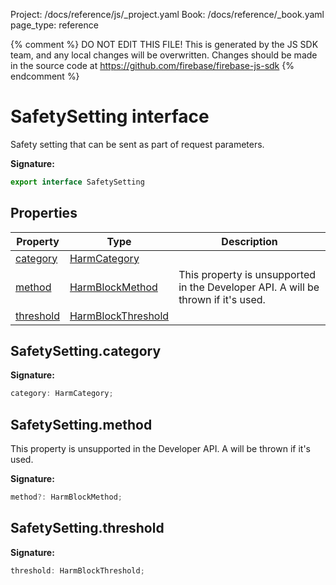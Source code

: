 Project: /docs/reference/js/_project.yaml
Book: /docs/reference/_book.yaml
page_type: reference

{% comment %}
DO NOT EDIT THIS FILE!
This is generated by the JS SDK team, and any local changes will be
overwritten. Changes should be made in the source code at
https://github.com/firebase/firebase-js-sdk
{% endcomment %}

# SafetySetting interface
Safety setting that can be sent as part of request parameters.

<b>Signature:</b>

```typescript
export interface SafetySetting 
```

## Properties

|  Property | Type | Description |
|  --- | --- | --- |
|  [category](./vertexai.safetysetting.md#safetysettingcategory) | [HarmCategory](./vertexai.md#harmcategory) |  |
|  [method](./vertexai.safetysetting.md#safetysettingmethod) | [HarmBlockMethod](./vertexai.md#harmblockmethod) | This property is unsupported in the Developer API. A  will be thrown if it's used. |
|  [threshold](./vertexai.safetysetting.md#safetysettingthreshold) | [HarmBlockThreshold](./vertexai.md#harmblockthreshold) |  |

## SafetySetting.category

<b>Signature:</b>

```typescript
category: HarmCategory;
```

## SafetySetting.method

This property is unsupported in the Developer API. A  will be thrown if it's used.

<b>Signature:</b>

```typescript
method?: HarmBlockMethod;
```

## SafetySetting.threshold

<b>Signature:</b>

```typescript
threshold: HarmBlockThreshold;
```
